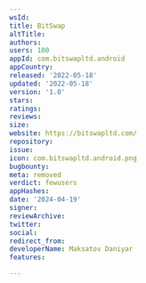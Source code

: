 ```yaml
---
wsId: 
title: BitSwap
altTitle: 
authors: 
users: 100
appId: com.bitswapltd.android
appCountry: 
released: '2022-05-18'
updated: '2022-05-18'
version: '1.0'
stars: 
ratings: 
reviews: 
size: 
website: https://bitswapltd.com/
repository: 
issue: 
icon: com.bitswapltd.android.png
bugbounty: 
meta: removed
verdict: fewusers
appHashes: 
date: '2024-04-19'
signer: 
reviewArchive: 
twitter: 
social: 
redirect_from: 
developerName: Maksatov Daniyar
features: 

---
```



